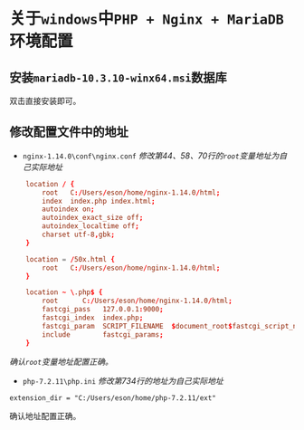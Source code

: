 # 关于`windows`中`PHP + Nginx + MariaDB`环境配置

## 安装`mariadb-10.3.10-winx64.msi`数据库
双击直接安装即可。

## 修改配置文件中的地址
- `nginx-1.14.0\conf\nginx.conf`
*修改第44、58、70行的`root`变量地址为自己实际地址*
```conf
	location / {
	    root   C:/Users/eson/home/nginx-1.14.0/html;
	    index  index.php index.html;
	    autoindex on;
	    autoindex_exact_size off;
	    autoindex_localtime off;
	    charset utf-8,gbk;
	}

    location = /50x.html {
        root   C:/Users/eson/home/nginx-1.14.0/html;
    }

    location ~ \.php$ {
        root      C:/Users/eson/home/nginx-1.14.0/html;
        fastcgi_pass   127.0.0.1:9000;
        fastcgi_index  index.php;
        fastcgi_param  SCRIPT_FILENAME  $document_root$fastcgi_script_name;
        include        fastcgi_params;
    }
```
*确认`root`变量地址配置正确。*

- `php-7.2.11\php.ini`
*修改第734行的地址为自己实际地址*
```
extension_dir = "C:/Users/eson/home/php-7.2.11/ext"
```
确认地址配置正确。